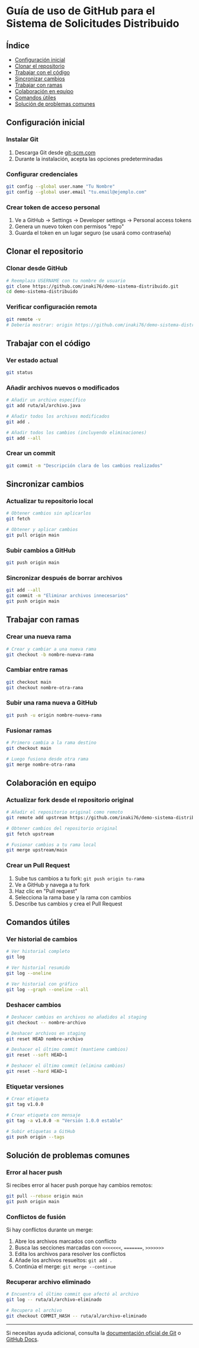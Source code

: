 # Guía de uso de GitHub para el Sistema de Solicitudes Distribuido

## Índice
- [Configuración inicial](#configuración-inicial)
- [Clonar el repositorio](#clonar-el-repositorio)
- [Trabajar con el código](#trabajar-con-el-código)
- [Sincronizar cambios](#sincronizar-cambios)
- [Trabajar con ramas](#trabajar-con-ramas)
- [Colaboración en equipo](#colaboración-en-equipo)
- [Comandos útiles](#comandos-útiles)
- [Solución de problemas comunes](#solución-de-problemas-comunes)

## Configuración inicial

### Instalar Git
1. Descarga Git desde [git-scm.com](https://git-scm.com/downloads)
2. Durante la instalación, acepta las opciones predeterminadas

### Configurar credenciales
```bash
git config --global user.name "Tu Nombre"
git config --global user.email "tu.email@ejemplo.com"
```

### Crear token de acceso personal
1. Ve a GitHub → Settings → Developer settings → Personal access tokens
2. Genera un nuevo token con permisos "repo"
3. Guarda el token en un lugar seguro (se usará como contraseña)

## Clonar el repositorio

### Clonar desde GitHub
```bash
# Reemplaza USERNAME con tu nombre de usuario
git clone https://github.com/inaki76/demo-sistema-distribuido.git
cd demo-sistema-distribuido
```

### Verificar configuración remota
```bash
git remote -v
# Debería mostrar: origin https://github.com/inaki76/demo-sistema-distribuido.git (fetch/push)
```

## Trabajar con el código

### Ver estado actual
```bash
git status
```

### Añadir archivos nuevos o modificados
```bash
# Añadir un archivo específico
git add ruta/al/archivo.java

# Añadir todos los archivos modificados
git add .

# Añadir todos los cambios (incluyendo eliminaciones)
git add --all
```

### Crear un commit
```bash
git commit -m "Descripción clara de los cambios realizados"
```

## Sincronizar cambios

### Actualizar tu repositorio local
```bash
# Obtener cambios sin aplicarlos
git fetch

# Obtener y aplicar cambios
git pull origin main
```

### Subir cambios a GitHub
```bash
git push origin main
```

### Sincronizar después de borrar archivos
```bash
git add --all
git commit -m "Eliminar archivos innecesarios"
git push origin main
```

## Trabajar con ramas

### Crear una nueva rama
```bash
# Crear y cambiar a una nueva rama
git checkout -b nombre-nueva-rama
```

### Cambiar entre ramas
```bash
git checkout main
git checkout nombre-otra-rama
```

### Subir una rama nueva a GitHub
```bash
git push -u origin nombre-nueva-rama
```

### Fusionar ramas
```bash
# Primero cambia a la rama destino
git checkout main

# Luego fusiona desde otra rama
git merge nombre-otra-rama
```

## Colaboración en equipo

### Actualizar fork desde el repositorio original
```bash
# Añadir el repositorio original como remoto
git remote add upstream https://github.com/inaki76/demo-sistema-distribuido.git

# Obtener cambios del repositorio original
git fetch upstream

# Fusionar cambios a tu rama local
git merge upstream/main
```

### Crear un Pull Request
1. Sube tus cambios a tu fork: `git push origin tu-rama`
2. Ve a GitHub y navega a tu fork
3. Haz clic en "Pull request"
4. Selecciona la rama base y la rama con cambios
5. Describe tus cambios y crea el Pull Request

## Comandos útiles

### Ver historial de cambios
```bash
# Ver historial completo
git log

# Ver historial resumido
git log --oneline

# Ver historial con gráfico
git log --graph --oneline --all
```

### Deshacer cambios
```bash
# Deshacer cambios en archivos no añadidos al staging
git checkout -- nombre-archivo

# Deshacer archivos en staging
git reset HEAD nombre-archivo

# Deshacer el último commit (mantiene cambios)
git reset --soft HEAD~1

# Deshacer el último commit (elimina cambios)
git reset --hard HEAD~1
```

### Etiquetar versiones
```bash
# Crear etiqueta
git tag v1.0.0

# Crear etiqueta con mensaje
git tag -a v1.0.0 -m "Versión 1.0.0 estable"

# Subir etiquetas a GitHub
git push origin --tags
```

## Solución de problemas comunes

### Error al hacer push
Si recibes error al hacer push porque hay cambios remotos:
```bash
git pull --rebase origin main
git push origin main
```

### Conflictos de fusión
Si hay conflictos durante un merge:
1. Abre los archivos marcados con conflicto
2. Busca las secciones marcadas con `<<<<<<<`, `=======`, `>>>>>>>`
3. Edita los archivos para resolver los conflictos
4. Añade los archivos resueltos: `git add .`
5. Continúa el merge: `git merge --continue`

### Recuperar archivo eliminado
```bash
# Encuentra el último commit que afectó al archivo
git log -- ruta/al/archivo-eliminado

# Recupera el archivo
git checkout COMMIT_HASH -- ruta/al/archivo-eliminado
```

---

Si necesitas ayuda adicional, consulta la [documentación oficial de Git](https://git-scm.com/doc) o [GitHub Docs](https://docs.github.com/es). 